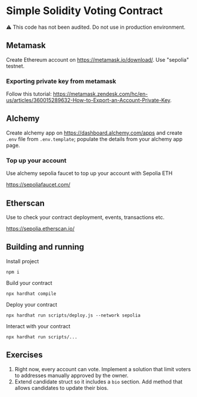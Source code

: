 # Simple Solidity Voting Contract

⚠️ This code has not been audited. Do not use in production environment.

## Metamask

Create Ethereum account on https://metamask.io/download/. Use "sepolia" testnet.

### Exporting private key from metamask

Follow this tutorial: https://metamask.zendesk.com/hc/en-us/articles/360015289632-How-to-Export-an-Account-Private-Key.

## Alchemy

Create alchemy app on https://dashboard.alchemy.com/apps and create `.env` file from `.env.template`; populate the
details from your alchemy app page.

### Top up your account

Use alchemy sepolia faucet to top up your account with Sepolia ETH

https://sepoliafaucet.com/

## Etherscan

Use to check your contract deployment, events, transactions etc.

https://sepolia.etherscan.io/

## Building and running

Install project

```shell
npm i
```

Build your contract

```shell
npx hardhat compile
```

Deploy your contract

```shell
npx hardhat run scripts/deploy.js --network sepolia
```

Interact with your contract

```shell
npx hardhat run scripts/...
```

## Exercises

1. Right now, every account can vote. Implement a solution that limit voters to addresses manually approved by the
   owner.
2. Extend candidate struct so it includes a `bio` section. Add method that allows candidates to update their bios.